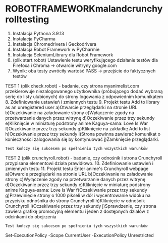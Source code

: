 # ROBOTFRAMEWORKmalandcrunchyrolltesting
1. Instalacja Pythona 3.9.13
2. Instalacja PyCharma
3. Instalacja Chromedrivera i Geckodrivera
4. Instalacja Robot Framework w PyCharmie
5. Instalacja SeleniumLibrary dla Robot Framework
6. (plik start.robot) Ustawienie testu weryfikującego działanie testów dla Firefoxa i Chroma -> otwarcie witryny google.com
7. Wynik: oba testy zwróciły wartość PASS -> przejście do faktycznych testów

TEST 1 (plik check.robot) - badanie, czy strona myanimelist.com przekierowuje niezalogowanego użytkownika (próbującego dodać wybraną serię do listy ulubionych) do strony logowania z odpowiednim komunikatem
8. Zdefiniowanie ustawień i zmiennych testu
9. Projekt testu Add to library as an unregistered user
	a)Otwarcie przeglądarki na stronie URL
	b)Oczekiwanie na załadowanie strony
	c)Wyłączenie zgody na przetwarzanie danych przez witrynę
	d)Oczekiwanie przez trzy sekundy
	e)Kliknięcie w miniaturę podstrony anime Kaguya-sama: Love Is War
	f)Oczekiwanie przez trzy sekundy
	g)Kliknięcie na zakładkę Add to list
	h)Oczekiwanie przez trzy sekundy
	i)Strona powinna zawierać komunikat o konieczności zalogowania się by kontynuować
	j)Zamknięcie przeglądarki.

	Test kończy się sukcesem po spełnieniu tych wszystkich warunków

TEST 2 (plik crunchyroll.robot) - badanie, czy odnośnik i strona Crunchyroll przypisana elementowi działa prawidłowo.
10. Zdefiniowanie ustawień i zmiennych testu
11. Projekt testu Enter anime's Crunchyroll webpage
	a)Otwarcie przeglądarki na stronie URL
	b)Oczekiwanie na załadowanie strony
	c)Wyłączenie zgody na przetwarzanie danych przez witrynę
	d)Oczekiwanie przez trzy sekundy
	e)Kliknięcie w miniaturę podstrony anime Kaguya-sama: Love Is War
	f)Oczekiwanie przez trzy sekundy
	g)Przewinięcie strony o 1000 pikseli w dół i wycentrowanie widoku na przycisku odnośnika do strony Crunchyroll
	h)Kliknięcie w odnośnik Crunchyroll
	i)Oczekiwanie przez trzy sekundy
	j)Sprawdzenie, czy strona zawiera grafikę promocyjną elementu i jeden z dostępnych działów z odcinkami do obejrzenia

	Test kończy się sukcesem po spełnieniu tych wszystkich warunków 

Set-ExecutionPolicy -Scope CurrentUser -ExecutionPolicy Unrestricted
